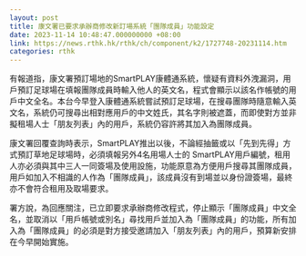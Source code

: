 ```yaml
---
layout: post
title: 康文署已要求承辦商修改新訂場系統「團隊成員」功能設定
date: 2023-11-14 10:48:47.000000000 +08:00
link: https://news.rthk.hk/rthk/ch/component/k2/1727748-20231114.htm
categories: rthk
---
```


有報道指，康文署預訂場地的SmartPLAY康體通系統，懷疑有資料外洩漏洞，用戶預訂足球場在填報團隊成員時輸入他人的英文名，程式會顯示以該名作帳號的用戶中文全名。本台今早登入康體通系統嘗試預訂足球場，在搜尋團隊時隨意輸入英文名，系統仍可搜尋出相對應用戶的中文姓氏，其名字則被遮蓋，而即使對方並非擬租場人士「朋友列表」內的用戶，系統仍容許將其加入為團隊成員。

康文署回覆查詢時表示，SmartPLAY推出以後，不論經抽籤或以「先到先得」方式預訂草地足球場時，必須填報另外4名用場人士的 SmartPLAY用戶編號，租用人亦必須與其中三人一同簽場及使用設施，功能原意為方便用戶搜尋其團隊成員，用戶如加入不相識的人作為「團隊成員」，該成員沒有到場並以身份證簽場，最終亦不會符合租用及取場要求。

‎署方說，為回應關注，已立即要求承辦商修改程式，停止顯示「團隊成員」中文全名，並取消以「用戶帳號或別名」尋找用戶並加入為「團隊成員」的功能，所有加入為「團隊成員」的必須是對方接受邀請加入「朋友列表」內的用戶，預算‎新安排在今早開始實施。
